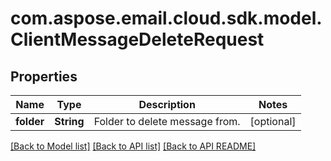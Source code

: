 
# com.aspose.email.cloud.sdk.model.ClientMessageDeleteRequest

## Properties
Name | Type | Description | Notes
------------ | ------------- | ------------- | -------------
**folder** | **String** | Folder to delete message from.              |  [optional]


[[Back to Model list]](README.md#documentation-for-models) [[Back to API list]](README.md#documentation-for-api-endpoints) [[Back to API README]](README.md)

